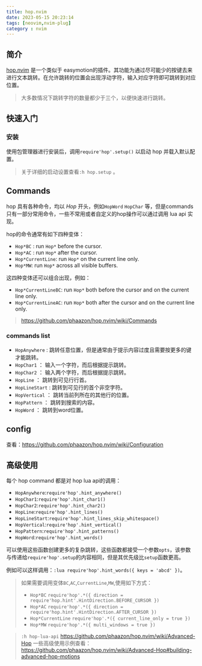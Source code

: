 ```yaml
---
title: hop.nvim
date: 2023-05-15 20:23:14
tags: [neovim,nvim-plug]
category : nvim
---
```


## 简介

[hop.nvim](https://github.com/phaazon/hop.nvim) 是一个类似于 easymotion的插件。其功能为通过尽可能少的按键去来进行文本跳转。在允许跳转的位置会出现浮动字符，输入对应字符即可跳转到对应位置。


> 大多数情况下跳转字符的数量都少于三个，以便快速进行跳转。

## 快速入门

### 安装

使用包管理器进行安装后，调用`require'hop'.setup()` 以启动 hop 并载入默认配置。

> 关于详细的启动设置查看`:h hop.setup` 。


## Commands

hop 具有各种命令，均以 *Hop* 开头，例如`HopWord` `HopChar` 等，但是commands
只有一部分常用命令，一些不常用或者自定义的hop操作可以通过调用 lua api 实现。

hop的命令通常有如下四种变体：
- `Hop*BC` : run `Hop*` before the cursor.
- `Hop*AC` : run `Hop*` after the cursor.
- `Hop*CurrentLine`: run `Hop*` on the current line only.
- `Hop*MW`: run `Hop*` across all visible buffers.

这四种变体还可以组合出现，例如：

- `Hop*CurrentLineBC`: run `Hop*` both before the cursor and on the current line only.
- `Hop*CurrentLineAC`: run `Hop*` both after the cursor and on the current line only.

> https://github.com/phaazon/hop.nvim/wiki/Commands

### commands list

- `HopAnywhere` : 跳转任意位置，但是通常由于提示内容过度且需要按更多的键才能跳转。
- `HopChar1` ： 输入一个字符，而后根据提示跳转。
- `HopChar2` ： 输入两个字符，而后根据提示跳转。
- `HopLine` ： 跳转到可见行行首。
- `HopLineStart` : 跳转到可见行的首个非空字符。
- `HopVertical` ： 跳转当前列所在的其他行的位置。
- `HopPattern` ： 跳转到搜索的内容。
- `HopWord` ： 跳转到word位置。

## config

查看：https://github.com/phaazon/hop.nvim/wiki/Configuration

## 高级使用

每个 hop command 都是对 hop lua api的调用：

- `HopAnywhere`:`require'hop'.hint_anywhere()`
- `HopChar1`:`require'hop'.hint_char1()`
- `HopChar2`:`require'hop'.hint_char2()`
- `HopLine`:`require'hop'.hint_lines()`
- `HopLineStart`:`require'hop'.hint_lines_skip_whitespace()`
- `HopVertical`:`require'hop'.hint_vertical()`
- `HopPattern`:`require'hop'.hint_patterns()`
- `HopWord`:`require'hop'.hint_words()`

可以使用这些函数创建更多的复杂跳转，这些函数都接受一个参数`opts`，该参数与传递给`require'hop'.setup`的内容相同，但是其优先级比`setup`函数更高。

例如可以这样调用：`:lua require'hop'.hint_words({ keys = 'abcd' })`。



> 如果需要调用变体`BC`,`AC`,`CurrentLine`,`MW`,使用如下方式：
>- `Hop*BC`
> `require'hop'.*({ direction = require'hop.hint'.HintDirection.BEFORE_CURSOR })`
>- `Hop*AC`
>`require'hop'.*({ direction = require'hop.hint'.HintDirection.AFTER_CURSOR })`
>- `Hop*CurrentLine`
>`require'hop'.*({ current_line_only = true })`
>- `Hop*MW`
>`require'hop'.*({ multi_windows = true })`

> `:h hop-lua-api` 
> https://github.com/phaazon/hop.nvim/wiki/Advanced-Hop
> 一些高级使用示例查看：https://github.com/phaazon/hop.nvim/wiki/Advanced-Hop#building-advanced-hop-motions

